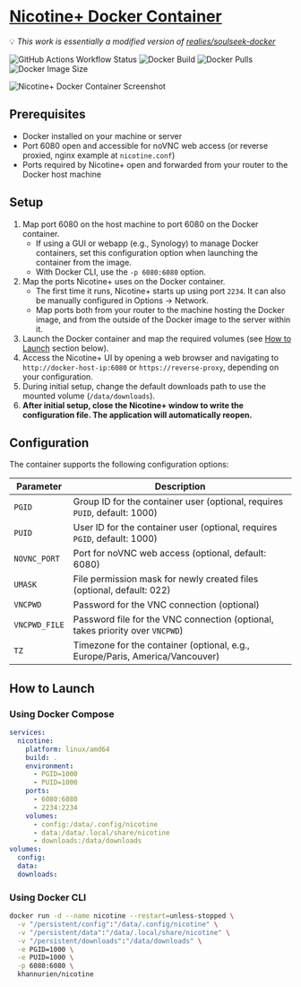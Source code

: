 # [Nicotine+ Docker Container](https://hub.docker.com/r/khannurien/nicotine)

💡 *This work is essentially a modified version of [realies/soulseek-docker](https://github.com/realies/soulseek-docker)*

![GitHub Actions Workflow Status](https://img.shields.io/github/actions/workflow/status/khannurien/nicotine-docker/main.yml)
![Docker Build](https://img.shields.io/docker/automated/khannurien/nicotine)
![Docker Pulls](https://img.shields.io/docker/pulls/khannurien/nicotine)
![Docker Image Size](https://img.shields.io/docker/image-size/khannurien/nicotine)

![Nicotine+ Docker Container Screenshot](https://i.imgur.com/vvQmPCz.png)

## Prerequisites

- Docker installed on your machine or server
- Port 6080 open and accessible for noVNC web access (or reverse proxied, nginx example at `nicotine.conf`)
- Ports required by Nicotine+ open and forwarded from your router to the Docker host machine

## Setup

1. Map port 6080 on the host machine to port 6080 on the Docker container.
    - If using a GUI or webapp (e.g., Synology) to manage Docker containers, set this configuration option when launching the container from the image.
    - With Docker CLI, use the `-p 6080:6080` option.
2. Map the ports Nicotine+ uses on the Docker container.
    - The first time it runs, Nicotine+ starts up using port `2234`. It can also be manually configured in Options -> Network.
    - Map ports both from your router to the machine hosting the Docker image, and from the outside of the Docker image to the server within it.
3. Launch the Docker container and map the required volumes (see [How to Launch](#how-to-launch) section below).
4. Access the Nicotine+ UI by opening a web browser and navigating to `http://docker-host-ip:6080` or `https://reverse-proxy`, depending on your configuration.
5. During initial setup, change the default downloads path to use the mounted volume (`/data/downloads`).
6. **After initial setup, close the Nicotine+ window to write the configuration file. The application will automatically reopen.**

## Configuration

The container supports the following configuration options:

| Parameter     | Description                                                                   |
| ------------- | ----------------------------------------------------------------------------- |
| `PGID`        | Group ID for the container user (optional, requires `PUID`, default: 1000)    |
| `PUID`        | User ID for the container user (optional, requires `PGID`, default: 1000)     |
| `NOVNC_PORT`  | Port for noVNC web access (optional, default: 6080)                           |
| `UMASK`       | File permission mask for newly created files (optional, default: 022)         |
| `VNCPWD`      | Password for the VNC connection (optional)                                    |
| `VNCPWD_FILE` | Password file for the VNC connection (optional, takes priority over `VNCPWD`) |
| `TZ`          | Timezone for the container (optional, e.g., Europe/Paris, America/Vancouver)  |

## How to Launch

### Using Docker Compose

```yaml
services:
  nicotine:
    platform: linux/amd64
    build: .
    environment:
      - PGID=1000
      - PUID=1000
    ports:
      - 6080:6080
      - 2234:2234
    volumes:
      - config:/data/.config/nicotine
      - data:/data/.local/share/nicotine
      - downloads:/data/downloads
volumes:
  config:
  data:
  downloads:
```

### Using Docker CLI

```bash
docker run -d --name nicotine --restart=unless-stopped \
  -v "/persistent/config":"/data/.config/nicotine" \
  -v "/persistent/data":"/data/.local/share/nicotine" \
  -v "/persistent/downloads":"/data/downloads" \
  -e PGID=1000 \
  -e PUID=1000 \
  -p 6080:6080 \
  khannurien/nicotine
```
